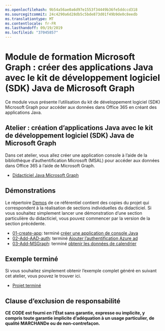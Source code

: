 ```yaml
---
ms.openlocfilehash: 9b54a56ae0a6d97e1553f34449b36fe5ddccd318
ms.sourcegitcommit: 24c4290a6d28db5c5bde873d01f49b9de0c8eedb
ms.translationtype: MT
ms.contentlocale: fr-FR
ms.lasthandoff: 09/19/2019
ms.locfileid: "37045857"
---
```

# <a name="microsoft-graph-training-module---build-java-apps-with-the-microsoft-graph-java-sdk"></a>Module de formation Microsoft Graph : créer des applications Java avec le kit de développement logiciel (SDK) Java de Microsoft Graph

Ce module vous présente l’utilisation du kit de développement logiciel (SDK) Microsoft Graph pour accéder aux données dans Office 365 en créant des applications Java.

## <a name="lab---build-java-apps-with-the-microsoft-graph-java-sdk"></a>Atelier : création d’applications Java avec le kit de développement logiciel (SDK) Java de Microsoft Graph

Dans cet atelier, vous allez créer une application console à l’aide de la bibliothèque d’authentification Microsoft (MSAL) pour accéder aux données dans Office 365 à l’aide de Microsoft Graph.

- [Didacticiel Java Microsoft Graph](https://docs.microsoft.com/graph/tutorials/java)

## <a name="demos"></a>Démonstrations

Le répertoire [Demos](./demos) de ce référentiel contient des copies du projet qui correspondent à la réalisation de sections individuelles du didacticiel. Si vous souhaitez simplement lancer une démonstration d’une section particulière du didacticiel, vous pouvez commencer par la version de la section précédente.

- [01-create-app](demos/01-create-app): terminé [créer une application de console Java](https://docs.microsoft.com/graph/tutorials/java?tutorial-step=1)
- [02-Add-AAD-auth](demos/02-add-aad-auth): terminé [Ajouter l’authentification Azure ad](https://docs.microsoft.com/graph/tutorials/java?tutorial-step=3)
- [03-Add-MSGraph](demos/03-add-msgraph): terminé [obtenir les données de calendrier](https://docs.microsoft.com/graph/tutorials/java?tutorial-step=4)

## <a name="completed-sample"></a>Exemple terminé

Si vous souhaitez simplement obtenir l’exemple complet généré en suivant cet atelier, vous pouvez le trouver ici.

- [Projet terminé](demos/03-add-msgraph)

## <a name="disclaimer"></a>Clause d’exclusion de responsabilité

**CE CODE est fourni _en_ l’État sans garantie, expresse ou implicite, y compris toute garantie implicite d’adéquation à un usage particulier, de qualité MARCHANDe ou de non-contrefaçon.**
